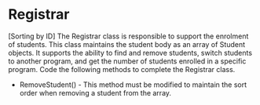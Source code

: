 ---
---
# Registrar

[Sorting by ID] The Registrar class is responsible to support the enrolment of students. This class maintains the student body as an array of Student objects. It supports the ability to find and remove students, switch students to another program, and get the number of students enrolled in a specific program. Code the following methods to complete the Registrar class.

* RemoveStudent() - This method must be modified to maintain the sort order when removing a student from the array.
